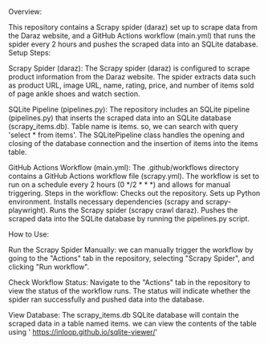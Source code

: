 
Overview:

This repository contains a Scrapy spider (daraz) set up to scrape data from the Daraz website, and a GitHub Actions workflow (main.yml) that runs the spider every 2 hours and pushes the scraped data into an SQLite database.
Setup Steps:

Scrapy Spider (daraz):
      The Scrapy spider (daraz) is configured to scrape product information from the Daraz website.
      The spider extracts data such as product URL, image URL, name, rating, price, and number of items sold of page ankle shoes and watch section.

SQLite Pipeline (pipelines.py):
      The repository includes an SQLite pipeline (pipelines.py) that inserts the scraped data into an SQLite database (scrapy_items.db).
      Table name is items. so, we can search with query 'select * from items'.
      The SQLitePipeline class handles the opening and closing of the database connection and the insertion of items into the items table.

GitHub Actions Workflow (main.yml):
        The .github/workflows directory contains a GitHub Actions workflow file (scrapy.yml).
        The workflow is set to run on a schedule every 2 hours (0 */2 * * *) and allows for manual triggering.
        Steps in the workflow:
            Checks out the repository.
            Sets up Python environment.
            Installs necessary dependencies (scrapy and scrapy-playwright).
            Runs the Scrapy spider (scrapy crawl daraz).
            Pushes the scraped data into the SQLite database by running the pipelines.py script.

How to Use:

Run the Scrapy Spider Manually:
        we can manually trigger the workflow by going to the "Actions" tab in the repository, selecting "Scrapy Spider", and clicking "Run workflow".

  Check Workflow Status:
        Navigate to the "Actions" tab in the repository to view the status of the workflow runs.
        The status will indicate whether the spider ran successfully and pushed data into the database.

  View Database:
        The scrapy_items.db SQLite database will contain the scraped data in a table named items.
        we can view the contents of the table using ' https://inloop.github.io/sqlite-viewer/'
